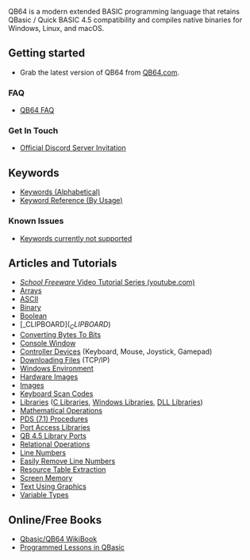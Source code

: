 QB64 is a modern extended BASIC programming language that retains QBasic / Quick BASIC 4.5 compatibility and compiles native binaries for Windows, Linux, and macOS.

## Getting started

* Grab the latest version of QB64 from [QB64.com](https://qb64.com).

### FAQ

* [QB64 FAQ](QB64-FAQ)

### Get In Touch

* [Official Discord Server Invitation](https://discord.gg/A3HmUe2mv8)

## Keywords

* [Keywords (Alphabetical)](Keyword-Reference---Alphabetical)
* [Keyword Reference (By Usage)](Keyword-Reference---By-Usage)

### Known Issues

* [Keywords currently not supported](Keywords-currently-not-supported-by-QB64)

## Articles and Tutorials

* [*School Freeware* Video Tutorial Series (youtube.com)](https://www.youtube.com/watch?v=hE-Voij5k5Q&list=PLF6199808BD4901E1)
* [Arrays](Arrays)
* [ASCII](ASCII)
* [Binary](Binary)
* [Boolean](Boolean)
* [_CLIPBOARD$](_CLIPBOARD$)
* [Converting Bytes To Bits](Converting-Bytes-to-Bits)
* [Console Window](Console-Window)
* [Controller Devices](Controller-Devices) (Keyboard, Mouse, Joystick, Gamepad)
* [Downloading Files](Downloading-Files) (TCP/IP)
* [Windows Environment](Windows-Environment)
* [Hardware Images](Hardware-images)
* [Images](Images)
* [Keyboard Scan Codes](Keyboard-Scancodes)
* [Libraries](Libraries) ([C Libraries](C-Libraries), [Windows Libraries](Windows-Libraries), [DLL Libraries](DLL-Libraries))
* [Mathematical Operations](Mathematical-Operations)
* [PDS (7.1) Procedures](PDS-(7.1)-Procedures)
* [Port Access Libraries](Port-Access-Libraries)
* [QB 4.5 Library Ports](QB-4.5-Library-Ports-For-QB64)
* [Relational Operations](Relational-Operations)
* [Line Numbers](Line-numbers)
* [Easily Remove Line Numbers](Line-number)
* [Resource Table Extraction](Resource-Table-extraction)
* [Screen Memory](Screen-Memory)
* [Text Using Graphics](Text-Using-Graphics)
* [Variable Types](Variable-Types)

## Online/Free Books

* [Qbasic/QB64 WikiBook](https://en.wikibooks.org/wiki/QBasic)
* [Programmed Lessons in QBasic](https://chortle.ccsu.edu/QBasic/index.html)